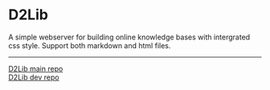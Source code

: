 # D2Lib
A simple webserver for building online knowledge bases with intergrated css style. Support both markdown and html files.
***

[D2Lib main repo](https://github.com/D2Lib/D2Lib)
<br>
[D2Lib dev repo](https://github.com/ArthurZhou/D2Lib-Go)
<br>
